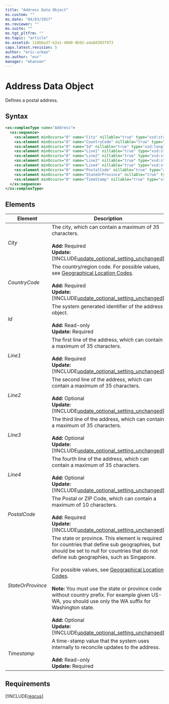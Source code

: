 ```yaml
---
title: "Address Data Object"
ms.custom: ""
ms.date: "04/03/2017"
ms.reviewer: ""
ms.suite: ""
ms.tgt_pltfrm: ""
ms.topic: "article"
ms.assetid: 118bba37-b2a1-4600-8b92-a4a8d303f973
caps.latest.revision: 5
author: "eric-urban"
ms.author: "eur"
manager: "ehansen"
---
```

# Address Data Object
Defines a postal address.

## Syntax

```xml
<xs:complexType name="Address">
  <xs:sequence>
    <xs:element minOccurs="0" name="City" nillable="true" type="xsd:string" />
    <xs:element minOccurs="0" name="CountryCode" nillable="true" type="xsd:string" />
    <xs:element minOccurs="0" name="Id" nillable="true" type="xsd:long" />
    <xs:element minOccurs="0" name="Line1" nillable="true" type="xsd:string" />
    <xs:element minOccurs="0" name="Line2" nillable="true" type="xsd:string" />
    <xs:element minOccurs="0" name="Line3" nillable="true" type="xsd:string" />
    <xs:element minOccurs="0" name="Line4" nillable="true" type="xsd:string" />
    <xs:element minOccurs="0" name="PostalCode" nillable="true" type="xsd:string" />
    <xs:element minOccurs="0" name="StateOrProvince" nillable="true" type="xsd:string" />
    <xs:element minOccurs="0" name="TimeStamp" nillable="true" type="xsd:base64Binary" />
  </xs:sequence>
</xs:complexType>
```

## <a name="Elements"></a>Elements

|Element|Description|Data Type|
|-----------|---------------|-------------|
|*City*|The city, which can contain a maximum of 35 characters.<br/><br/>**Add:** Required<br/>**Update:** [!INCLUDE[update_optional_setting_unchanged](../customer-api/includes/update-optional-setting-unchanged.md)]|*string*|
|*CountryCode*|The country/region code. For possible values, see [Geographical Location Codes](~/concepts/geographical-location-codes.md).<br/><br/>**Add:** Required<br/>**Update:** [!INCLUDE[update_optional_setting_unchanged](../customer-api/includes/update-optional-setting-unchanged.md)]|*string*|
|*Id*|The system generated identifier of the address object.<br/><br/>**Add:** Read-only<br/>**Update:** Required|*long*|
|*Line1*|The first line of the address, which can contain a maximum of 35 characters.<br/><br/>**Add:** Required<br/>**Update:** [!INCLUDE[update_optional_setting_unchanged](../customer-api/includes/update-optional-setting-unchanged.md)]|*string*|
|*Line2*|The second line of the address, which can contain a maximum of 35 characters.<br/><br/>**Add:** Optional<br/>**Update:** [!INCLUDE[update_optional_setting_unchanged](../customer-api/includes/update-optional-setting-unchanged.md)]|*string*|
|*Line3*|The third line of the address, which can contain a maximum of 35 characters.<br/><br/>**Add:** Optional<br/>**Update:** [!INCLUDE[update_optional_setting_unchanged](../customer-api/includes/update-optional-setting-unchanged.md)]|*string*|
|*Line4*|The fourth line of the address, which can contain a maximum of 35 characters.<br/><br/>**Add:** Optional<br/>**Update:** [!INCLUDE[update_optional_setting_unchanged](../customer-api/includes/update-optional-setting-unchanged.md)]|*string*|
|*PostalCode*|The Postal or ZIP Code, which can contain a maximum of 10 characters.<br/><br/>**Add:** Required<br/>**Update:** [!INCLUDE[update_optional_setting_unchanged](../customer-api/includes/update-optional-setting-unchanged.md)]|*string*|
|*StateOrProvince*|The state or province. This element is required for countries that define sub geographies, but should be set to null for countries that do not define sub geographies, such as Singapore.<br /><br />For possible values, see [Geographical Location Codes](~/concepts/geographical-location-codes.md).<br /><br />**Note:** You must use the state or province code without country prefix. For example given US-WA, you should use only the WA suffix for Washington state.<br/><br/>**Add:** Optional<br/>**Update:** [!INCLUDE[update_optional_setting_unchanged](../customer-api/includes/update-optional-setting-unchanged.md)]|*string*|
|*Timestamp*|A time-stamp value that the system uses internally to reconcile updates to the address.<br/><br/>**Add:** Read-only<br/>**Update:** Required|*base64Binary*|

## Requirements
[!INCLUDE[reqcus](../customer-api/includes/reqcus.md)]
